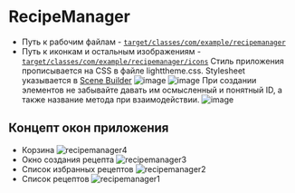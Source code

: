 # RecipeManager
- Путь к рабочим файлам - [`target/classes/com/example/recipemanager`](https://github.com/smoothie-ws/RecipeManager/tree/main/target/classes/com/example/recipemanager)
- Путь к иконкам и остальным изображениям - [`target/classes/com/example/recipemanager/icons`](https://github.com/smoothie-ws/RecipeManager/tree/main/target/classes/com/example/recipemanager/icons)
Стиль приложения прописывается на CSS в файле lighttheme.css. Stylesheet указывается в [Scene Builder](https://gluonhq.com/products/scene-builder/)
![image](https://github.com/smoothie-ws/RecipeManager/assets/94678991/ade2aeb2-810f-4f76-8052-5a062453830f)
![image](https://github.com/smoothie-ws/RecipeManager/assets/94678991/24932b97-9949-4b7e-bee4-082d62cc10cf)
При создании элементов не забывайте давать им осмысленный и понятный ID, а также название метода при взаимодействии.
![image](https://github.com/smoothie-ws/RecipeManager/assets/94678991/d40d99a2-d3a1-4ee7-bd1e-95d39bfddcac)

## Концепт окон приложения
- Корзина
  ![recipemanager4](https://github.com/smoothie-ws/RecipeManager/assets/94678991/6dfecb71-e926-41e5-a7fb-d98c274aa9f8)
- Окно создания рецепта
  ![recipemanager3](https://github.com/smoothie-ws/RecipeManager/assets/94678991/7e39eaa2-8a02-4a9e-b9ce-3842f27fcad9)
- Список избранных рецептов
  ![recipemanager2](https://github.com/smoothie-ws/RecipeManager/assets/94678991/13f68e39-a3d3-41d8-9888-68c4b3b5a795)
- Список рецептов
  ![recipemanager1](https://github.com/smoothie-ws/RecipeManager/assets/94678991/2798497a-9656-4405-bc62-6e4ddb52aa00)
